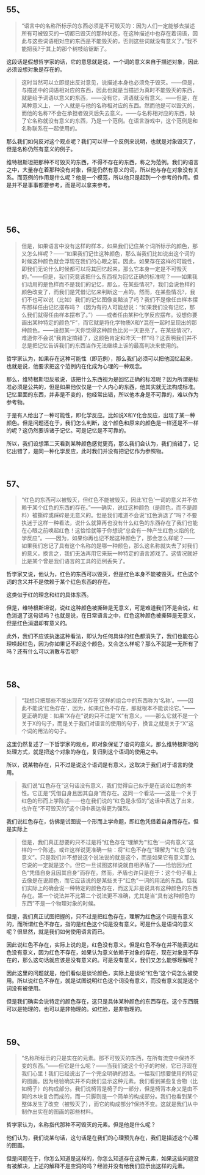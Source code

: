 <h2>55、</h2><blockquote data-pid="SRUBLL54">“语言中的名称所标示的东西必须是不可毁灭的：因为人们一定能够去描述所有可被毁灭的一切都已毁灭的那种状态，在这种描述中也存在着词语，因此与这些词语相对应的东西是不能毁灭的，否则这些词就没有意义了。”我不能把我?于其上的那个树枝给锯断了。</blockquote><p data-pid="-xadi4u5">这段话是假想哲学家的话，它的意思就是说，一个词的意义来自于描述对象，因此必须设想对象是存在的。</p><blockquote data-pid="dwvVZ5Zr">这时当然可以立即提出反对意见，说描述本身也必须免于毁灭。——但是，与描述中的词语相对应的东西，因此也就是当描述为真时不能毁灭的东西，就是给予词语以意义的东西，——没有它，词语就没有意义。——但是，在某种意义上，一个人就是与他的名称相对应的东西。然而他是可以毁灭的，而他的名称?不会在承担者毁灭后失去意义。——与名称相对应的东西，缺了它名称就没有意义的东西，乃是一个范例。在语言游戏中，这个范例是和名称联系在一起使用的。</blockquote><p data-pid="1-ZroZYG">那么我们如何反对这个观点呢？我们可以举一个反例来说明，也就是对象毁灭了，但是名称仍然有意义的例子。</p><p data-pid="e_UhAeHl">维特根斯坦把那种不可毁灭的东西，不得不存在的东西，称之为范例。我们的语言之中，大量存在着那种没有对象，但是仍然有意义的词，所以他与存在对象没有关系。而范例的作用是什么呢？他是一个模范，所以他只是起到一个参考的作用。但是并不是事事都要参考，而是可以拿来参考。</p><p><br></p><p><br></p><h2>56、</h2><blockquote data-pid="S-MP4gUg">但是，如果语言中没有这样的样本，如果我们记住某个词所标示的颜色，那又怎么样呢？——“如果我们记住这种颜色，那么当我们比如说出这个词的时候这种颜色就会浮现在我们的心眼之前。因此，如果存在这样的可能性，即我们无论什么时候都可以将其回忆起来，那么它本身一定是不可毁灭的。”——但是，我们究竟该把什么东西视为回忆正确的标准呢？——如果我们动用的是色样而不是我们的记忆，那么，在某些情况?，我们会说色样的颜色改变了，而我们是凭借记忆来判断这一点的。然而，在某些情况?，我们不也可以说（比如）我们的记忆图像变黯淡了吗？我们不是像任由样本摆布那样任由记忆摆布吗？（因为有的人可能想说：“如果我们没有记忆，那么我们就得任由样本摆布了。”）——或者任由某种化学反应摆布。设想你要画出某种特定的颜色“F”，而它就是将化学物质X和Y混在一起时呈现出的那种颜色。——设想某一天你觉得这种颜色比另一天更亮了。在某些情况?，难道你不会说“我肯定搞错了，这颜色肯定和昨天一样”吗？这表明我们并不总是把记忆告诉我们的东西当作无法继续上诉的最高判决来使用的。</blockquote><p data-pid="pmplYPyF">哲学家认为，如果存在这种可能性（即范例），那么我们必须可以把他回忆起来，也就是说，他要求把这个范例内在化成为心理的一种观念。</p><p data-pid="GB7ymsal">那么，维特根斯坦反驳说，该把什么东西视为是回忆正确的标准呢？因为所谓是标准必须是公共的，但是如果他仅仅是一个人内心的东西，他其实就无法构成标准。记忆里面的东西，并非是不变的，他经常出错，所以他本身是不可靠的，难以作为参考物。</p><p data-pid="r1j9yOw5">于是有人给出了一种可能性，即化学反应。比如说X和Y化合反应，出现了某一种颜色。但是问题还在于，我们怎么判断，这个颜色和原来的颜色是一样还是不一样的呢？这仍然要诉诸于记忆。可是记忆是不可靠的。</p><p data-pid="bmXfdf6_">所以，我们设想第二天看到某种颜色感觉更亮，那么我们会认为，我们搞错了，记忆出错了，是同一种化学反应，此时我们并没有把记忆作为参照物。</p><p><br></p><h2>57、</h2><blockquote data-pid="mYp4xAzj">“红色的东西可以被毁灭，但红色不能被毁灭，因此‘红色’一词的意义并不依赖于某个红色的东西的存在。”——确实，说红这种颜色（是颜色，而不是颜料）被撕碎或踩碎是无意义的。但是我们难道不会说“红色消退了”吗？不要执迷于这样一种看法，说什么就算再也没有什么红色的东西存在了我们也能在心眼之前唤起红色！这恰恰就等于你想说“总会有一种产生红色火焰的化学反应”。——因为，如果你再也记不起这种颜色了，那会怎么样呢？——如果我们忘记了具有这个名称的是哪一种颜色，那么这名称就失去了对我们的意义，换言之，我们无法再用它来玩一种特定的语言游戏了。这情况就好比是某个曾是我们语言的工具的范例丢失了。</blockquote><p data-pid="eQOEJl7P">哲学家又说，他认为，红色的东西可以毁灭，但是红色本身不能被毁灭。红色这个词的含义并不是依赖于某个红色东西的存在。</p><p data-pid="cxF-i2I6">这类似于红的理念和红的具体东西。</p><p data-pid="djsuTWOp">但是，维特根斯坦说，说红这种颜色被撕碎是无意义，可是难道我们不是会说，红色消退了这句话吗？也就是说，在日常语言之中，红色这种颜色被撕碎是无意义，但是红色消退却有意义的。</p><p data-pid="2va3rPZM">此外，我们不应该执迷这种看法，即认为任何具体的红色都消失了，我们也能在心理唤起红色，因为你如果记不起这个颜色，又会怎么样呢？那么不就是一无所有了吗？还有什么可以消散与否呢?</p><p><br></p><h2>58、</h2><blockquote data-pid="m5Nh6uW3">“我想只把那些不能出现在‘X存在’这样的组合中的东西称为‘名称’。——因此不能说‘红色存在’，因为，如果红色不存在，那就根本不能谈论它。”——更正确的是：如果“X存在”说的只不过是“X”有意义，——那么它就不是一个关于X的句子，而是关于我们对语言的使用的句子，换言之就是关于“X”这个词的用法的句子。</blockquote><p data-pid="wPHUEY-R">这里仍然复述了一下哲学家的观点，即对象保证了语词的意义。那么维特根斯坦的处理方式，就是把这个对象的存在，复归到这个语词的使用之中。</p><p data-pid="HuDovYWY">所以，说某物存在，只不过是说这个语词是有意义，这取决于我们对于语言的使用。</p><blockquote data-pid="BTPzfoZI">我们说“红色存在”这句话没有意义，我们觉得自己似乎是在谈论红色的本性。它正是“凭借自身且因其自身”而存在。这同一个看法——这是一个关于红色的形而上学陈述——也在我们说的“红色是永恒的”这话中表达了出来，也许在“不可毁灭的”这个词中表达得更为强烈。</blockquote><p data-pid="ZH8jRWjl">我们说红色存在，仿佛是试图说一个形而上学命题，即红色凭借着自身而存在。但是实际上</p><blockquote data-pid="-4KS803-">但是，我们真正想要的只不过是将“红色存在”理解为“‘红色’一词有意义”这样的一个陈述。或许这样说更准确一些：将“红色不存在”理解为“‘红色’没有意义”。只是我们并不想说这个说法说的就是这个，而是如果它有意义那么它说的一定就是这个。但它一旦试图这样说就自相矛盾了——恰恰因为红色“凭借自身且因其自身”而存在。然而，矛盾也许只是在于：这个句子看上去像是在说颜色，而它应该说的是某些关于“红色”一词的用法的东西。但我们实际上的确会说一种特定的颜色存在，而这无非是说具有这种颜色的东西存在。第一个说法并不比第二个说法更不准确，尤其是当“具有这种颜色的东西”不是一个物理对象的时候。</blockquote><p data-pid="2K3lM9IR">但是，我们真正试图把握的，只不过是把红色存在，理解为红色这个词是有意义的，而所谓红色不存在，指的是红色这个词是没有意义。可是什么是语词的意义呢？很显然，就是我们如何使用语言而已。</p><p data-pid="2p-4zGWn">因此说红色不存在，实际上说的是，红色没有意义。但是红色不存在并不能表达红色没有意义，因为红色不存在，如果认为意义依赖于对象的存在，现在对象是不存在的，那么这句话就应该是没有意义的。可是没有意义，我们又怎么能够理解呢？</p><p data-pid="5smkNGFh">因此这里的问题就是，他们看似是谈论颜色，实际上是谈论“红色”这个词怎么被使用。所以说红色不存在，就是试图说明红色这个词没有意义，而没有意义就是这个词没有被使用。</p><p data-pid="PUBXBFRH">但是我们确实会说特定的颜色存在，这只是具体某种颜色的东西存在。这个东西既可以是物理的，也可以是非物理的。如红脸，是非物理的。</p><p><br></p><h2>59、</h2><blockquote data-pid="XcCiffEt">“名称所标示的只是实在的元素。那不可毁灭的东西，在所有流变中保持不变的东西。”——但它是什么呢？——当我们说这个句子的时候，它已浮现在我们心里！我们已经说出了一个完全明确的想法。一幅我们想要使用的特定的图画。因为经验确实并不向我们显示这种元素。我们看到某些复合物（比如椅子）的构成部分。我们说椅背是椅子的一部分，但是椅背本身又是由不同的木块复合而成的，而一只脚则是一个简单的构成部分。我们也看到某个整体发生了改变（被毁灭了），而它的构成部分?保持不变。这就是我们从中制作出实在的图画的那些材料。</blockquote><p data-pid="RgdSnhZ3">哲学家认为，名称指代那种不可毁灭的元素。但是他是什么呢？</p><p data-pid="4QHBAdi7">他们认为，我们说某句话，这句话是在我们的心理预先存在，我们是描述这个心理的图画。</p><p data-pid="JhUg4pXb">但是问题在于，你怎么知道是这样的，你怎么知道存在这种元素，如果这些问题没有被解决，上述的解释不是空洞的吗？经验并没有给我们显示出这样的元素。</p><p></p>